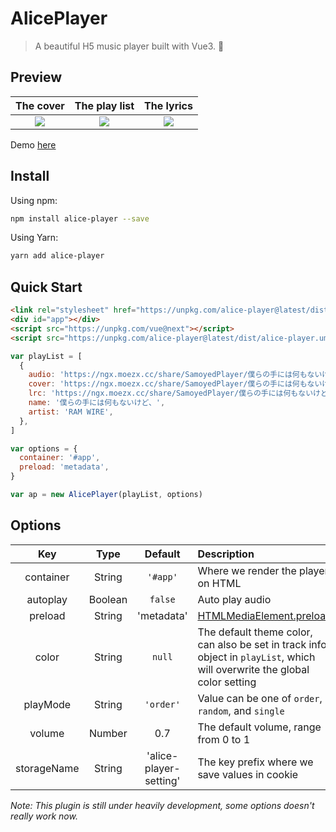 # AlicePlayer

> A beautiful H5 music player built with Vue3. 🍉

## Preview

| The cover | The play list | The lyrics |
| :-: | :-: | :-: |
| ![](https://s3-hk.2heng.xin/mstdn/media_attachments/files/106/221/762/069/086/405/original/4279a568c47a6c9e.png) | ![](https://s3-hk.2heng.xin/mstdn/media_attachments/files/106/221/763/122/105/741/original/61f4e01d263edb15.png) | ![](https://s3-hk.2heng.xin/mstdn/media_attachments/files/106/221/764/660/792/844/original/f3836219b5a4f296.png) |

Demo [here](https://player.2heng.xin/)

## Install

Using npm:

```bash
npm install alice-player --save
```

Using Yarn:

```bash
yarn add alice-player
```

## Quick Start

```html
<link rel="stylesheet" href="https://unpkg.com/alice-player@latest/dist/style.css" />
<div id="app"></div>
<script src="https://unpkg.com/vue@next"></script>
<script src="https://unpkg.com/alice-player@latest/dist/alice-player.umd.js"></script>
```

```js
var playList = [
  {
    audio: 'https://ngx.moezx.cc/share/SamoyedPlayer/僕らの手には何もないけど、 - RAM WIRE.mp3',
    cover: 'https://ngx.moezx.cc/share/SamoyedPlayer/僕らの手には何もないけど、 - RAM WIRE.jpg',
    lrc: 'https://ngx.moezx.cc/share/SamoyedPlayer/僕らの手には何もないけど、 - RAM WIRE.lrc',
    name: '僕らの手には何もないけど、',
    artist: 'RAM WIRE',
  },
]

var options = {
  container: '#app',
  preload: 'metadata',
}

var ap = new AlicePlayer(playList, options)
```

## Options

| Key | Type | Default | Description |
| :-: | :-: | :-: | :-- |
| container | String | `'#app'` | Where we render the player on HTML |
| autoplay | Boolean | `false` | Auto play audio |
| preload | String | 'metadata' | [HTMLMediaElement.preload](https://developer.mozilla.org/en-US/docs/Web/HTML/Element/video#attr-preload) |
| color | String | `null` | The default theme color, can also be set in track info object in `playList`, which will overwrite the global color setting |
| playMode | String | `'order'` | Value can be one of `order`, `random`, and `single` |
| volume | Number | 0.7 | The default volume, range from 0 to 1 |
| storageName | String | 'alice-player-setting' | The key prefix where we save values in cookie |

_Note: This plugin is still under heavily development, some options doesn't really work now._

